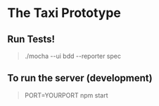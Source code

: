 The Taxi Prototype
==================

Run Tests!
----------

> ./mocha --ui bdd --reporter spec

To run the server (development)
-------------------------------

> PORT=YOURPORT npm start
